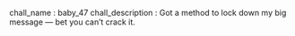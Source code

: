 chall_name : baby_47
chall_description : Got a method to lock down my big message — bet you can’t crack it.